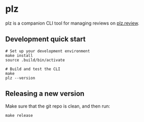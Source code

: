 # plz

plz is a companion CLI tool for managing reviews on [plz.review](plz.review).

## Development quick start

```
# Set up your development environment
make install
source .build/bin/activate

# Build and test the CLI
make
plz --version
```

## Releasing a new version

Make sure that the git repo is clean, and then run:

```
make release
```

